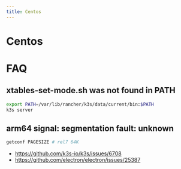 ```yaml
---
title: Centos
---
```


# Centos

# FAQ

## xtables-set-mode.sh was not found in PATH

```bash
export PATH=/var/lib/rancher/k3s/data/current/bin:$PATH
k3s server
```

## arm64 signal: segmentation fault: unknown

```bash
getconf PAGESIZE # rel7 64K
```

- https://github.com/k3s-io/k3s/issues/6708
- https://github.com/electron/electron/issues/25387
